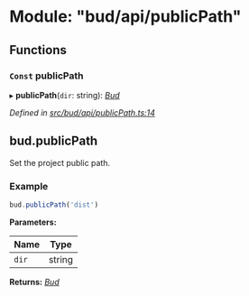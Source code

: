 # Module: "bud/api/publicPath"

## Functions

### `Const` publicPath

▸ **publicPath**(`dir`: string): *[Bud](_bud_util_types_.md#bud)*

*Defined in [src/bud/api/publicPath.ts:14](https://github.com/roots/bud-support/blob/bd00b72/src/bud/api/publicPath.ts#L14)*

## bud.publicPath

Set the project public path.

### Example

```js
bud.publicPath('dist')
```

**Parameters:**

Name | Type |
------ | ------ |
`dir` | string |

**Returns:** *[Bud](_bud_util_types_.md#bud)*
